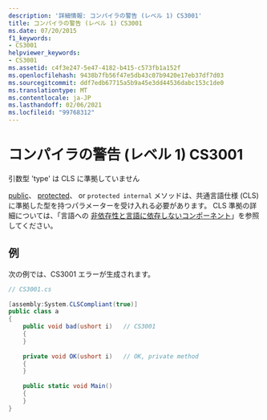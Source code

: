 ```yaml
---
description: '詳細情報: コンパイラの警告 (レベル 1) CS3001'
title: コンパイラの警告 (レベル 1) CS3001
ms.date: 07/20/2015
f1_keywords:
- CS3001
helpviewer_keywords:
- CS3001
ms.assetid: c4f3e247-5e47-4182-b415-c573fb1a152f
ms.openlocfilehash: 9438b7fb56f47e5db43c07b9420e17eb37df7d03
ms.sourcegitcommit: ddf7edb67715a5b9a45e3dd44536dabc153c1de0
ms.translationtype: MT
ms.contentlocale: ja-JP
ms.lasthandoff: 02/06/2021
ms.locfileid: "99768312"
---
```

# <a name="compiler-warning-level-1-cs3001"></a>コンパイラの警告 (レベル 1) CS3001

引数型 'type' は CLS に準拠していません  
  
 [public](../language-reference/keywords/public.md)、 [protected](../language-reference/keywords/protected.md)、 or `protected internal` メソッドは、共通言語仕様 (CLS) に準拠した型を持つパラメーターを受け入れる必要があります。 CLS 準拠の詳細については、「言語への  [非依存性と言語に依存しないコンポーネント](../../standard/language-independence.md)」を参照してください。  
  
## <a name="example"></a>例  

 次の例では、CS3001 エラーが生成されます。  
  
```csharp  
// CS3001.cs  
  
[assembly:System.CLSCompliant(true)]  
public class a  
{  
    public void bad(ushort i)   // CS3001  
    {  
    }  
  
    private void OK(ushort i)   // OK, private method  
    {  
    }  
  
    public static void Main()  
    {  
    }  
}  
```
